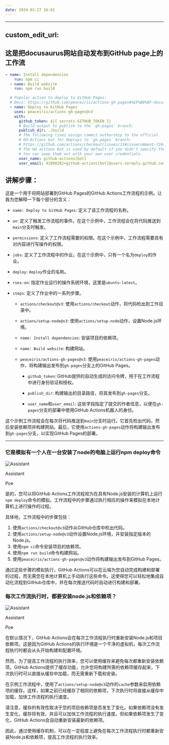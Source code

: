 ```yaml
---
date: 2024-03-27 16:01
---
```

---
custom_edit_url: 
---

## 这是把docusaurus网站自动发布到GitHub page上的工作流



```yaml
- name: Install dependencies
    run: npm ci
  - name: Build website
    run: npm run build

  # Popular action to deploy to GitHub Pages:
  # Docs: https://github.com/peaceiris/actions-gh-pages#%EF%B8%8F-docusaurus
  - name: Deploy to GitHub Pages
    uses: peaceiris/actions-gh-pages@v3
    with:
      github_token: ${{ secrets.GITHUB_TOKEN }}
      # Build output to publish to the `gh-pages` branch:
      publish_dir: ./build
      # The following lines assign commit authorship to the official
      # GH-Actions bot for deploys to `gh-pages` branch:
      # https://github.com/actions/checkout/issues/13#issuecomment-724415212
      # The GH actions bot is used by default if you didn't specify the two fields.
      # You can swap them out with your own user credentials.
      user_name: github-actions[bot]
      user_email: 41898282+github-actions[bot]@users.noreply.github.com
```

## 讲解步骤：

这是一个用于将网站部署到GitHub Pages的GitHub Actions工作流程的示例。让我为您解释一下每个部分的含义：

- `name: Deploy to GitHub Pages`: 定义了该工作流程的名称。

- `on`: 定义了触发工作流程的事件。在这个示例中，工作流程会在将代码推送到`main`分支时触发。

- `permissions`: 定义了工作流程需要的权限。在这个示例中，工作流程需要具有对内容进行写操作的权限。

- `jobs`: 定义了工作流程中的作业。在这个示例中，只有一个名为`deploy`的作业。

- `deploy`: `deploy`作业的名称。

- `runs-on`: 指定作业运行的操作系统环境，这里是`ubuntu-latest`。

- `steps`: 定义了作业中的一系列步骤。

  - `actions/checkout@v3`: 使用`actions/checkout`动作，将代码检出到工作目录中。

  - `actions/setup-node@v3`: 使用`actions/setup-node`动作，设置Node.js环境。

  - `name: Install dependencies`: 安装项目的依赖项。

  - `name: Build website`: 构建网站。

  - `peaceiris/actions-gh-pages@v3`: 使用`peaceiris/actions-gh-pages`动作，将构建输出发布到`gh-pages`分支上的GitHub Pages。

    - `github_token`: GitHub提供的自动生成的访问令牌，用于在工作流程中进行身份验证和授权。

    - `publish_dir`: 构建输出的目录路径，将其发布到`gh-pages`分支。

    - `user_name`和`user_email`: 这些字段指定了提交的作者信息，以便在`gh-pages`分支的部署中使用GitHub Actions机器人的身份。

这个示例工作流程会在每次将代码推送到`main`分支时运行。它首先检出代码，然后安装依赖项并构建网站。最后，它使用`actions-gh-pages`动作将构建输出发布到`gh-pages`分支，以实现GitHub Pages的部署。



---



### 它是模拟有一个人在一台安装了node的电脑上运行npm deploy命令

![Assistant](https://docu-1319658309.cos.ap-guangzhou.myqcloud.com/assistant.b077c338.svg)

Assistant

Poe



是的，您可以将GitHub Actions工作流程视为在具有Node.js安装的计算机上运行`npm deploy`命令的模拟。工作流程中的步骤通过执行相应的操作来模拟在本地计算机上进行操作的过程。

具体地，工作流程中的步骤包括：

1. 使用`actions/checkout@v3`动作从GitHub仓库中检出代码。
2. 使用`actions/setup-node@v3`动作设置Node.js环境，并安装指定版本的Node.js。
3. 使用`npm ci`命令安装项目的依赖项。
4. 使用`npm run build`命令构建网站。
5. 使用`peaceiris/actions-gh-pages@v3`动作将构建输出发布到GitHub Pages。

通过这些步骤的模拟执行，GitHub Actions可以在云端为您自动完成构建和部署的过程，而无需您在本地计算机上手动执行这些命令。这使得您可以轻松地集成自动化流程到GitHub仓库中，并在每次推送代码时自动进行构建和部署。



### 每次工作流执行时，都要安装node.js和依赖项？

![Assistant](https://docu-1319658309.cos.ap-guangzhou.myqcloud.com/assistant.b077c338.svg)

Assistant

Poe



在默认情况下，GitHub Actions会在每次工作流程执行时重新安装Node.js和项目依赖项。这是因为GitHub Actions的执行环境是一个干净的虚拟机，每次工作流程执行时都会从头开始构建和配置环境。

然而，为了提高工作流程的执行效率，您可以使用缓存来避免每次都重新安装依赖项。GitHub Actions提供了缓存功能，允许您将构建所需的依赖项缓存起来，下次执行时可以直接从缓存中加载，而无需重新下载和安装。

在示例工作流程中，使用了`actions/setup-node@v3`动作的`cache`参数来启用依赖项的缓存。这样，如果之前已经缓存了相同的依赖项，下次执行时将直接从缓存中加载，加快工作流程的执行速度。

请注意，缓存的有效性取决于您的项目依赖项是否发生了变化。如果依赖项没有发生变化，缓存将有效，并且可以加快工作流程的执行速度。但如果依赖项发生了变化，GitHub Actions会自动重新安装最新的依赖项。

因此，通过使用缓存机制，可以在一定程度上避免在每次工作流程执行时都重新安装Node.js和依赖项，提高工作流程的执行效率。
